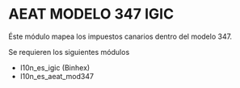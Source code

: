 # AEAT MODELO 347 IGIC 

Éste módulo mapea los impuestos canarios dentro del modelo 347.

Se requieren los siguientes módulos
* l10n_es_igic (Binhex)
* l10n_es_aeat_mod347

